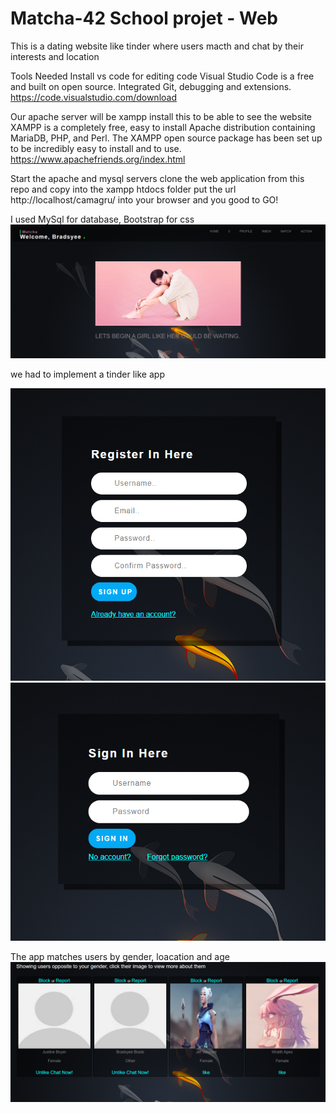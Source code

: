 # Matcha-42 School projet - Web
This is a dating website like tinder where users macth and chat by their interests and location

Tools Needed
Install vs code for editing code 
Visual Studio Code is a free and built on open source. Integrated Git, debugging and extensions. https://code.visualstudio.com/download

Our apache server will be xampp install this to be able to see the website
XAMPP is a completely free, easy to install Apache distribution containing MariaDB, PHP, and Perl. The XAMPP open source package has been set up to be incredibly easy to install and to use. https://www.apachefriends.org/index.html

Start the apache and mysql servers 
clone the web application  from this repo and copy into the xampp htdocs folder
put the url http://localhost/camagru/ into your browser and you good to GO!

I used MySql for database, Bootstrap for css
![Screenshot](index.png)

we had to implement a tinder like app 

![Screenshot](register.png)
![Screenshot](login.png)

The app matches users by gender, loacation and age
![Screenshot](match.png)


